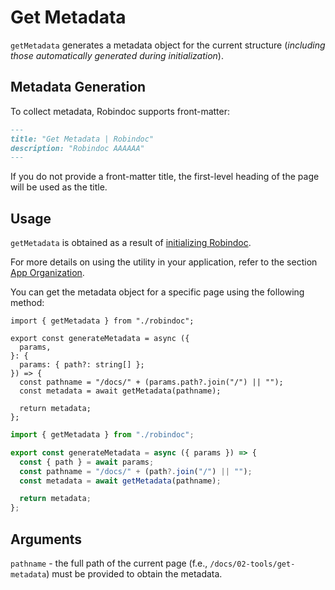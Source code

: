 # Get Metadata

`getMetadata` generates a metadata object for the current structure (_including those automatically generated during initialization_).

## Metadata Generation

To collect metadata, Robindoc supports front-matter:

```markdown filename="README.md"
---
title: "Get Metadata | Robindoc"
description: "Robindoc AAAAAA"
---
```

If you do not provide a front-matter title, the first-level heading of the page will be used as the title.

## Usage

`getMetadata` is obtained as a result of [initializing Robindoc](../../01-getting-started/03-initialization.md).

For more details on using the utility in your application, refer to the section [App Organization](../../01-getting-started/04-app-organization.md).

You can get the metadata object for a specific page using the following method:

```tsx filename="app/docs/page.tsx" switcher tab="TypeScript"
import { getMetadata } from "./robindoc";

export const generateMetadata = async ({
  params,
}: {
  params: { path?: string[] };
}) => {
  const pathname = "/docs/" + (params.path?.join("/") || "");
  const metadata = await getMetadata(pathname);

  return metadata;
};
```

```jsx filename="app/docs/page.jsx" switcher tab="JavaScript"
import { getMetadata } from "./robindoc";

export const generateMetadata = async ({ params }) => {
  const { path } = await params;
  const pathname = "/docs/" + (path?.join("/") || "");
  const metadata = await getMetadata(pathname);

  return metadata;
};
```

## Arguments

`pathname` - the full path of the current page (f.e., `/docs/02-tools/get-metadata`) must be provided to obtain the metadata.

